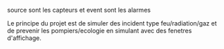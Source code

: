source sont les capteurs et event sont les alarmes

Le principe du projet est de simuler des incident type feu/radiation/gaz et de prevenir les pompiers/ecologie en simulant avec des fenetres d'affichage.
